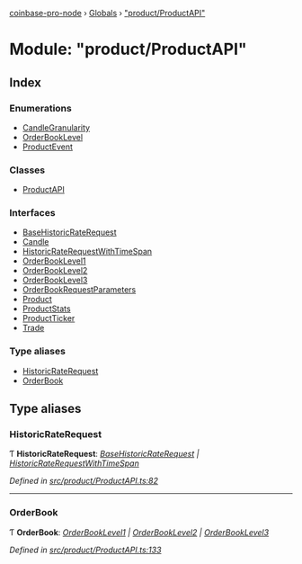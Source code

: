 [coinbase-pro-node](../README.md) › [Globals](../globals.md) › ["product/ProductAPI"](_product_productapi_.md)

# Module: "product/ProductAPI"

## Index

### Enumerations

- [CandleGranularity](../enums/_product_productapi_.candlegranularity.md)
- [OrderBookLevel](../enums/_product_productapi_.orderbooklevel.md)
- [ProductEvent](../enums/_product_productapi_.productevent.md)

### Classes

- [ProductAPI](../classes/_product_productapi_.productapi.md)

### Interfaces

- [BaseHistoricRateRequest](../interfaces/_product_productapi_.basehistoricraterequest.md)
- [Candle](../interfaces/_product_productapi_.candle.md)
- [HistoricRateRequestWithTimeSpan](../interfaces/_product_productapi_.historicraterequestwithtimespan.md)
- [OrderBookLevel1](../interfaces/_product_productapi_.orderbooklevel1.md)
- [OrderBookLevel2](../interfaces/_product_productapi_.orderbooklevel2.md)
- [OrderBookLevel3](../interfaces/_product_productapi_.orderbooklevel3.md)
- [OrderBookRequestParameters](../interfaces/_product_productapi_.orderbookrequestparameters.md)
- [Product](../interfaces/_product_productapi_.product.md)
- [ProductStats](../interfaces/_product_productapi_.productstats.md)
- [ProductTicker](../interfaces/_product_productapi_.productticker.md)
- [Trade](../interfaces/_product_productapi_.trade.md)

### Type aliases

- [HistoricRateRequest](_product_productapi_.md#historicraterequest)
- [OrderBook](_product_productapi_.md#orderbook)

## Type aliases

### HistoricRateRequest

Ƭ **HistoricRateRequest**: _[BaseHistoricRateRequest](../interfaces/_product_productapi_.basehistoricraterequest.md) | [HistoricRateRequestWithTimeSpan](../interfaces/_product_productapi_.historicraterequestwithtimespan.md)_

_Defined in [src/product/ProductAPI.ts:82](https://github.com/bennyn/coinbase-pro-node/blob/7b978cb/src/product/ProductAPI.ts#L82)_

---

### OrderBook

Ƭ **OrderBook**: _[OrderBookLevel1](../interfaces/_product_productapi_.orderbooklevel1.md) | [OrderBookLevel2](../interfaces/_product_productapi_.orderbooklevel2.md) | [OrderBookLevel3](../interfaces/_product_productapi_.orderbooklevel3.md)_

_Defined in [src/product/ProductAPI.ts:133](https://github.com/bennyn/coinbase-pro-node/blob/7b978cb/src/product/ProductAPI.ts#L133)_
